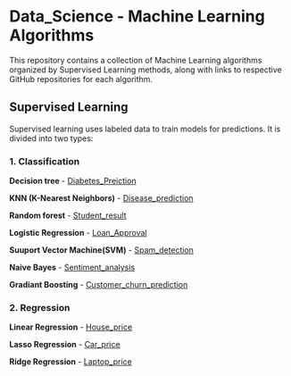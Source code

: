 # Data_Science - Machine Learning Algorithms
This repository contains a collection of Machine Learning algorithms organized by Supervised Learning methods, along with links to respective GitHub repositories for each algorithm.

## Supervised Learning
Supervised learning uses labeled data to train models for predictions. It is divided into two types:

### 1. Classification

 **Decision tree** - [Diabetes_Preiction](https://github.com/kanish-20/Diabetes_predictor.git)
 
 **KNN (K-Nearest Neighbors)** - [Disease_prediction](https://github.com/kanish-20/Disease_prediction.git)
 
 **Random forest** - [Student_result](https://github.com/kanish-20/Student_performance_predictor.git)
 
 **Logistic Regression** - [Loan_Approval](https://github.com/kanish-20/Loan_approval_predictor.git)
 
 **Suuport Vector Machine(SVM)** - [Spam_detection](https://github.com/kanish-20/Spam_detection.git)

 **Naive Bayes** - [Sentiment_analysis](https://github.com/kanish-20/Sentiment_analysis.git)
 
 **Gradiant Boosting** - [Customer_churn_prediction](https://github.com/kanish-20/Customer_churn_pred.git)

 ### 2. Regression

 **Linear Regression** - [House_price](https://github.com/kanish-20/house-price-predictor.git)

 **Lasso Regression** - [Car_price](https://github.com/kanish-20/Car_price_prediction.git)

 **Ridge Regression** - [Laptop_price](https://github.com/kanish-20/Laptop_price.git)
